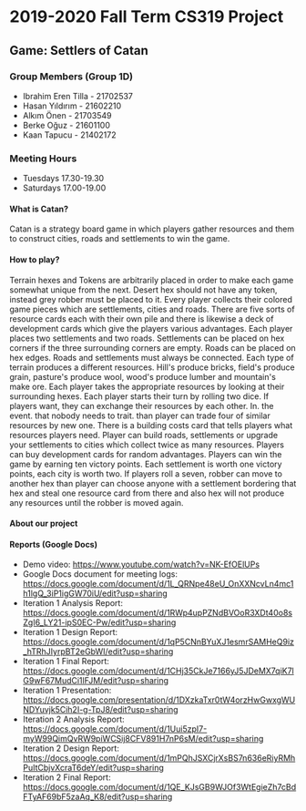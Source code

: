 # **2019-2020 Fall Term CS319 Project**
## **Game: Settlers of Catan**
### **Group Members (Group 1D)**
- Ibrahim Eren Tilla - 21702537
- Hasan Yıldırım - 21602210
- Alkım Önen - 21703549
- Berke Oğuz - 21601100
- Kaan Tapucu - 21402172
### **Meeting Hours**
- Tuesdays 17.30-19.30
- Saturdays 17.00-19.00



#### **What is Catan?**

Catan is a strategy board game in which players gather resources and them to construct cities, roads and settlements to win the game. 


#### **How to play?**

Terrain hexes and Tokens are arbitrarily placed in order to make each game somewhat unique from the next. Desert hex should not have any token, instead grey robber must be placed to it. Every player collects their colored game pieces which  are settlements, cities and roads. There are five sorts of resource cards each with their own pile and there is likewise a deck of development cards which give the players various advantages. Each player places two settlements and two roads. Settlements can be placed on hex corners if the three surrounding corners are empty.  Roads can be placed on hex edges. Roads and settlements must always be connected. Each type of terrain produces a different resources. Hill's produce bricks, field's produce grain, pasture's produce wool, wood's produce lumber and mountain's make ore. Each player takes the appropriate resources by looking at their surrounding hexes. Each player starts their turn by rolling two dice. If players want, they can exchange their resources by each other. In. the event. that nobody needs to trait. than player can trade four of similar resources by new one. There is a building costs card that tells players what resources players need. Player can build roads, settlements or upgrade your settlements to cities which collect twice as many resources. Players can buy development cards for random advantages. Players can win the game by earning ten victory points. Each settlement is worth one victory points, each city is  worth two. If players roll a seven, robber can move to another hex than player can choose anyone with a settlement bordering that hex  and steal one resource card from there and also hex will not produce any resources until the robber is moved again.

#### **About our project**

#### **Reports (Google Docs)**
- Demo video: https://www.youtube.com/watch?v=NK-EfOElUPs
- Google Docs document for meeting logs: https://docs.google.com/document/d/1L_QRNpe48eU_OnXXNcvLn4mc1h1lgQ_3iP1igGW70iU/edit?usp=sharing
- Iteration 1 Analysis Report: https://docs.google.com/document/d/1RWp4upPZNdBVOoR3XDt40o8sZgI6_LY21-ipS0EC-Pw/edit?usp=sharing
- Iteration 1 Design Report: https://docs.google.com/document/d/1qP5CNnBYuXJ1esmrSAMHeQ9iz_hTRhJIyrpBT2eGbWI/edit?usp=sharing
- Iteration 1 Final Report: https://docs.google.com/document/d/1CHj35CkJe7166yJ5JDeMX7qiK7lG9wF67MudCi1lFJM/edit?usp=sharing
- Iteration 1 Presentation: https://docs.google.com/presentation/d/1DXzkaTxr0tW4orzHwGwxgWUNDYuvjk5Cih2I-g-TpJ8/edit?usp=sharing
- Iteration 2 Analysis Report: https://docs.google.com/document/d/1Uui5zpI7-myW99QimQvRW9piWCSij8CFV891H7nP6sM/edit?usp=sharing
- Iteration 2 Design Report: https://docs.google.com/document/d/1mPQhJSXCjrXsBS7n636eRiyRMhPuItCbjvXcraT6deY/edit?usp=sharing
- Iteration 2 Final Report: https://docs.google.com/document/d/1QE_KJsGB9WJOf3WtEgieZh7cBdFTyAF69bF5zaAq_K8/edit?usp=sharing
